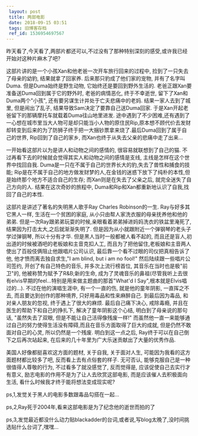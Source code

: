 ```yaml
---
 layout: post
 title: 两部电影
 date: 2018-09-15 03:51
 tags: 旧博客存档
 ref_id: 1536954697567
---
```

昨天看了,今天看了,两部片都还可以,不过没有了那种特别深刻的感受,或许我已经开始对这种片麻木了吧?



这部片讲的是一个小孩Xan和他老爸一次开车旅行回来的过程中, 捡到了一只失去了母亲的幼豹, 结果就拿了回家养. 后来那只豹成了他们家的宠物,
并有了名字叫Duma. 但是Duma始终是野生动物, 它始终还是要回到野外生活的. 老爸正跟Xan要准备送Duma回到属于它的野外时, 老爸的病情恶化,
终于不幸逝世, 留下了Xan和Duma两个"小孩", 还有要另谋生计并处于亡夫悲痛中的老妈. 结果一家人去到了城里, 但是闹出了乱子,
结果导致Sam决定了要靠自己送Duma回家. 于是Xan开起老爸留下的那辆摩托车就载着Duma往山地里进发.
途中遇到了不少困难,还有遇到了一心想在城市里当大人物可是却只能当小人物的原住民Rip,原本想不顾代价去发财却转变到后来的为了防狮子终于把一大捆钞票拿来烧了.最后Duma回到了属于自己的世界,
Rip回到了自己的家乡, 而Xan也终于从失去父亲的悲痛中走了出来...



一开始看这部片以为是讲人和动物之间的感情的, 很容易就联想到了自己的猫. 不过再看下去的时候就会觉得其实人和动物之间的感情是支线,
主线是怎样在这个世界中找回自我. Duma是一只在不属于自己的世界长大的豹,失去了兽性和捕食的技能;
Rip是在不属于自己的地方做发财梦的人,在金钱的迷惑下放下了纯朴的本性,但是始终那个地方不适合自己的生存; 而Xan则是在失去了父亲之后,
就完全迷失了自己方向的人. 结果在这次奇妙的旅程中, Duma和Rip和Xan都重新地认识了自我,找回了自己的本性.



这部片是讲述了著名的失明黑人歌手Ray Charles Robinson的一生. Ray与好多其它黑人一样, 生活在一个贫困的家庭,
从小只由帮人家洗衣服的母亲抚养他和他的弟弟. 但是一次Ray跟弟弟玩耍的时候,亲眼看着弟弟掉进妈妈洗衣的铁盆里淹死了, 结果因为打击太大,之后就渐渐失明了.
但是因为从小就跟附近一个弹钢琴的老头子学过弹钢琴, 所以十分有才华. 但是黑人当时一般都被人看不起的,
而且还是盲人,初出道的时候被酒吧的老板娘和主音克扣人工, 而且为了把他留住,老板娘和主音两人使出了百般伎俩阻止他跟唱片公司认识,
最后靠一个看不过眼的司仪把真相告诉了他, 他才愤而离去独自求生,"I am blind, but i am no fool!" 然后陆续跟一些唱片公司签约,
开创了有自己特色的音乐, 并多次上流行榜首位, 其音乐在当时也是极"前卫"的, 他被称赞为赋予了R&B;新的生命,
成为了灵魂音乐的鼻祖(尽管我听上去很有elvis早期的feel...特别是用来做主题曲的那首"What'd I Say",根本就是Elvis唱过的...).
不过在他的演唱生涯中, 有一个一直的伤, 就是他的童年阴影, 一直挥之不去, 而且要达到创作的那种境界, 只好用毒品和性来麻醉自己. 到最后因为毒品,
和对亲人朋友的忽视, 终于遇上了很大的麻烦. 最后自己痛下决心, 戒除毒瘾, 并且在医生的帮助下和自己的挣扎下, 解决了童年阴影这个心结,
明白到了母亲说的那句话, "虽然失去了双眼, 但是不能让自己活得像残废一样!"
而虽然他一直一来能够通过自己的努力使得生活没有障碍,而且在音乐方面取得了巨大的成就, 但是仍然不敢面对自己的心灵, 所以仍然是一个残废. 明白到这一点之后,
Ray终于可以在自己倒下之后再次站起来, 在后来的几十年里为广大乐迷贡献出了大量的优秀作品.



美国人好像都挺喜欢这方面的题材, 关于自我, 关于面对人生, 可能因为我看的这方面题材都比较多了吧, 反而看上去有点俗套的样子. 无可否认,
能够克服自己是一种很值得人尊敬的行为, 不过看多了就没感觉了, 反而觉得是, 应该促使自己去实行才有意义, 励志电影的作用不是为了让人去欣赏这部电影,
而是应该催人去积极面向生活, 看什么时候我才终于能将想法变成现实呢?



ps,1,发觉关于黑人的电影多数跟毒品勾搭在一起...

ps,2,Ray死于2004年,看来这部电影是为了纪念他的逝世而拍的了

ps,3,发觉最近都没什么动力贴blackadder的台词,或者说,写blog太晚了,没时间挑选贴什么台词了,嘿嘿...





